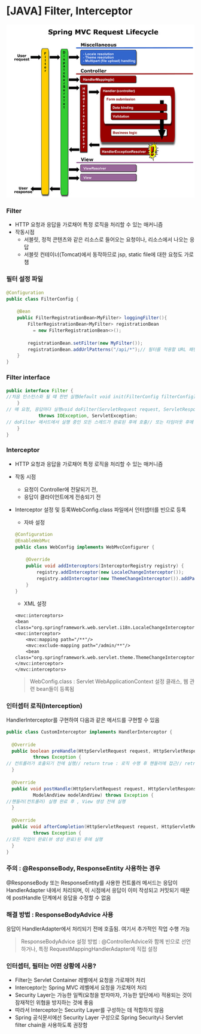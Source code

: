 # [JAVA] Filter, Interceptor

![image](images/fi-image.png)

### **Filter**

- HTTP 요청과 응답을 가로채어 특정 로직을 처리할 수 있는 매커니즘
- 작동시점
    - 서블릿, 정적 콘텐츠와 같은 리소스로 들어오는 요청이나, 리소스에서 나오는 응답
    - 서블릿 컨테이너(Tomcat)에서 동작하므로 jsp, static file에 대한 요청도 가로챔

### **필터 설정 파일**

```java
@Configuration
public class FilterConfig {

    @Bean
    public FilterRegistrationBean<MyFilter> loggingFilter(){
        FilterRegistrationBean<MyFilter> registrationBean
          = new FilterRegistrationBean<>();

        registrationBean.setFilter(new MyFilter());
        registrationBean.addUrlPatterns("/api/*");// 필터를 적용할 URL 패턴return registrationBean;
    }
}

```

### **Filter interface**

```java
public interface Filter {
//처음 인스턴스화 될 떄 한번 실행default void init(FilterConfig filterConfig) throws ServletException {
    }
// 매 요청, 응답마다 실행void doFilter(ServletRequest request, ServletResponse response, FilterChain chain)
            throws IOException, ServletException;
// doFilter 메서드에서 실행 중인 모든 스레드가 완료된 후에 호출// 또는 타임아웃 후에 메서드를 호출 가능// 호출되면 필터 인스턴스는 더 이상 요청을 처리하지 않음//  주로 리소스를 해제할 떄 사용default void destroy() {
    }
}

```

### **Interceptor**

- HTTP 요청과 응답을 가로채어 특정 로직을 처리할 수 있는 매커니즘
- 작동 시점
    - 요청이 Controller에 전달되기 전,
    - 응답이 클라이언트에게 전송되기 전

- Interceptor 설정 및 등록WebConfig.class 파일에서 인터셉터를 빈으로 등록
    - 자바 설정
    
    ```java
    @Configuration
    @EnableWebMvc
    public class WebConfig implements WebMvcConfigurer {
    
        @Override
        public void addInterceptors(InterceptorRegistry registry) {
    	    registry.addInterceptor(new LocaleChangeInterceptor());
    	    registry.addInterceptor(new ThemeChangeInterceptor()).addPathPatterns("/**").excludePathPatterns("/admin/**");
        }
    }
    
    ```
    
    - XML 설정
    
    ```
    <mvc:interceptors>
    <bean class="org.springframework.web.servlet.i18n.LocaleChangeInterceptor"/>
    <mvc:interceptor>
    	<mvc:mapping path="/**"/>
    	<mvc:exclude-mapping path="/admin/**"/>
    	<bean class="org.springframework.web.servlet.theme.ThemeChangeInterceptor"/>
    </mvc:interceptor>
    </mvc:interceptors>
    
    ```
    
    > WebConfig.class : Servlet WebApplicationContext 설정 클래스, 웹 관련 bean들이 등록됨
    > 

### **인터셉터 로직(Interception)**

HandlerInterceptor를 구현하여 다음과 같은 메서드를 구현할 수 있음

```java
public class CustomInterceptor implements HandlerInterceptor {

  @Override
  public boolean preHandle(HttpServletRequest request, HttpServletResponse response, Object handler)
          throws Exception {
// 컨트롤러가 호출되기 전에 실행// return true : 로직 수행 후 핸들러에 접근// retrun false : 작업 중단 => 컨트롤러 실행 Xreturn true;
  }

  @Override
  public void postHandle(HttpServletRequest request, HttpServletResponse response, Object handler,
          ModelAndView modelAndView) throws Exception {
//핸들러(컨트롤러) 실행 완료 후 , View 생성 전에 실행
  }

  @Override
  public void afterCompletion(HttpServletRequest request, HttpServletResponse response, Object handler, Exception ex)
          throws Exception {
//모든 작업이 완료(뷰 생성 완료)된 후에 실행
  }
}
```

### **주의 : @ResponseBody, ResponseEntity 사용하는 경우**

@ResponseBody 또는 ResponseEntity를 사용한 컨트롤러 메서드는 응답이 HandlerAdapter 내에서 처리되며, 이 시점에서 응답이 이미 작성되고 커밋되기 때문에 postHandle 단계에서 응답을 수정할 수 없음

### **해결 방법 : ResponseBodyAdvice 사용**

응답이 HandlerAdapter에서 처리되기 전에 호출됨. 여기서 추가적인 작업 수행 가능

> ResponseBodyAdvice 설정 방법 : @ControllerAdvice와 함께 빈으로 선언하거나, 특정 RequestMappingHandlerAdapter에 직접 설정
> 

### **인터셉터, 필터는 어떤 상황에 사용?**

- Filter는 Servlet Container 레벨에서 요청을 가로채어 처리
- Interceptor는 Spring MVC 레벨에서 요청을 가로채어 처리
- Security Layer는 가능한 일찍(요청을 받자마자, 가능한 앞단에서) 적용되는 것이 잠재적인 위협을 방지하는 것에 좋음
- 따라서 Interceptor는 Security Layer를 구성하는 데 적합하지 않음
- Spring 공식문서에선 Security Layer 구성으로 Spring Security나 Servlet filter chain을 사용하도록 권장함